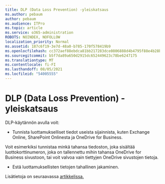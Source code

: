 ```yaml
---
title: DLP (Data Loss Prevention) -yleiskatsaus
ms.author: pebaum
author: pebaum
ms.audience: ITPro
ms.topic: article
ms.service: o365-administration
ROBOTS: NOINDEX, NOFOLLOW
localization_priority: Normal
ms.assetid: 187c6f19-3e7d-48a0-b785-170f578419b9
ms.openlocfilehash: cc372aef88ebdca81bb217283dce0806888d4b4795f88e4b28bd36cc2c6f1c5f
ms.sourcegitcommit: b5f7da89a650d2915dc652449623c78be6247175
ms.translationtype: MT
ms.contentlocale: fi-FI
ms.lasthandoff: 08/05/2021
ms.locfileid: "54005555"
---
```

# <a name="data-loss-prevention-dlp-overview"></a>DLP (Data Loss Prevention) -yleiskatsaus

DLP-käytännön avulla voit:

- Tunnista luottamukselliset tiedot useista sijainnista, kuten Exchange Online, SharePoint Onlinesta ja OneDrive for Business.


Voit esimerkiksi tunnistaa minkä tahansa tiedoston, joka sisältää luottokorttinumeron, joka on tallennettu mihin tahansa OneDrive for Business sivustoon, tai voit valvoa vain tiettyjen OneDrive sivustojen tietoja.

- Estä luottamuksellisten tietojen tahallinen jakaminen.


Lisätietoja on seuraavassa [artikkelissa.](https://docs.microsoft.com/microsoft-365/compliance/data-loss-prevention-policies)

